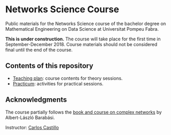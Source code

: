 # Networks Science Course

Public materials for the Networks Science course of the bachelor degree on Mathematical Engineering on Data Science at Universitat Pompeu Fabra.

**This is under construction.** The course will take place for the first time in September-December 2018. Course materials should not be considered final until the end of the course.

## Contents of this repository

* [Teaching plan](teaching-plan.md): course contents for theory sessions.
* [Practicum](practicum/): activities for practical sessions.

## Acknowledgments

The course partially follows the [book and course on complex networks](https://www.barabasilab.com/course) by Albert-László Barabási.

Instructor: [Carlos Castillo](http://chato.cl/research)

